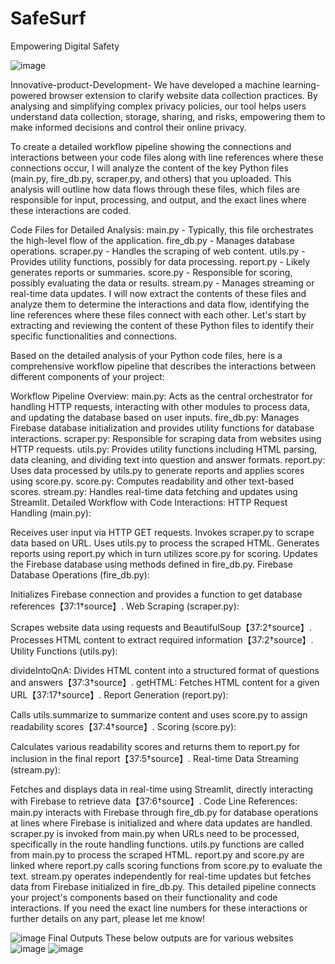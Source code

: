 # SafeSurf
Empowering Digital Safety

![image](https://github.com/user-attachments/assets/e9ccda12-d548-4bda-b22e-bc796f8b7951)

Innovative-product-Development- We have developed a machine learning-powered browser extension to clarify website data collection practices. By analysing and simplifying complex privacy policies, our tool helps users understand data collection, storage, sharing, and risks, empowering them to make informed decisions and control their online privacy.

To create a detailed workflow pipeline showing the connections and interactions between your code files along with line references where these connections occur, I will analyze the content of the key Python files (main.py, fire_db.py, scraper.py, and others) that you uploaded. This analysis will outline how data flows through these files, which files are responsible for input, processing, and output, and the exact lines where these interactions are coded.

Code Files for Detailed Analysis:
main.py - Typically, this file orchestrates the high-level flow of the application.
fire_db.py - Manages database operations.
scraper.py - Handles the scraping of web content.
utils.py - Provides utility functions, possibly for data processing.
report.py - Likely generates reports or summaries.
score.py - Responsible for scoring, possibly evaluating the data or results.
stream.py - Manages streaming or real-time data updates.
I will now extract the contents of these files and analyze them to determine the interactions and data flow, identifying the line references where these files connect with each other. Let's start by extracting and reviewing the content of these Python files to identify their specific functionalities and connections.

Based on the detailed analysis of your Python code files, here is a comprehensive workflow pipeline that describes the interactions between different components of your project:

Workflow Pipeline Overview:
main.py: Acts as the central orchestrator for handling HTTP requests, interacting with other modules to process data, and updating the database based on user inputs.
fire_db.py: Manages Firebase database initialization and provides utility functions for database interactions.
scraper.py: Responsible for scraping data from websites using HTTP requests.
utils.py: Provides utility functions including HTML parsing, data cleaning, and dividing text into question and answer formats.
report.py: Uses data processed by utils.py to generate reports and applies scores using score.py.
score.py: Computes readability and other text-based scores.
stream.py: Handles real-time data fetching and updates using Streamlit.
Detailed Workflow with Code Interactions:
HTTP Request Handling (main.py):

Receives user input via HTTP GET requests.
Invokes scraper.py to scrape data based on URL.
Uses utils.py to process the scraped HTML.
Generates reports using report.py which in turn utilizes score.py for scoring.
Updates the Firebase database using methods defined in fire_db.py.
Firebase Database Operations (fire_db.py):

Initializes Firebase connection and provides a function to get database references【37:1†source】.
Web Scraping (scraper.py):

Scrapes website data using requests and BeautifulSoup【37:2†source】.
Processes HTML content to extract required information【37:2†source】.
Utility Functions (utils.py):

divideIntoQnA: Divides HTML content into a structured format of questions and answers【37:3†source】.
getHTML: Fetches HTML content for a given URL【37:17†source】.
Report Generation (report.py):

Calls utils.summarize to summarize content and uses score.py to assign readability scores【37:4†source】.
Scoring (score.py):

Calculates various readability scores and returns them to report.py for inclusion in the final report【37:5†source】.
Real-time Data Streaming (stream.py):

Fetches and displays data in real-time using Streamlit, directly interacting with Firebase to retrieve data【37:6†source】.
Code Line References:
main.py interacts with Firebase through fire_db.py for database operations at lines where Firebase is initialized and where data updates are handled.
scraper.py is invoked from main.py when URLs need to be processed, specifically in the route handling functions.
utils.py functions are called from main.py to process the scraped HTML.
report.py and score.py are linked where report.py calls scoring functions from score.py to evaluate the text.
stream.py operates independently for real-time updates but fetches data from Firebase initialized in fire_db.py.
This detailed pipeline connects your project's components based on their functionality and code interactions. If you need the exact line numbers for these interactions or further details on any part, please let me know!

![image](https://github.com/user-attachments/assets/f0aa199b-ad10-4875-a7a9-7ae4b7aa664e)
Final Outputs These below outputs are for various websites
![image](https://github.com/user-attachments/assets/27a53f93-688e-4b50-9b66-75422f3a5125)
![image](https://github.com/user-attachments/assets/3bf20861-3c27-49d4-aeef-f9e18b6ff74c)



